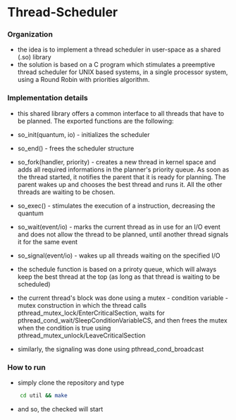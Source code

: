 # Thread-Scheduler

### Organization

- the idea is to implement a thread scheduler in user-space as a shared (.so) library
- the solution is based on a C program which stimulates a preemptive thread scheduler for UNIX based systems, in a single processor system, using a Round Robin with priorities algorithm.

### Implementation details

- this shared library offers a common interface to all threads that have to be planned. The exported functions are the following:

 - so_init(quantum, io) - initializes the scheduler
 - so_end() - frees the scheduler structure
 - so_fork(handler, priority) - creates a new thread in kernel space and adds all required informations in the planner's priority queue. As soon as the thread started, it notifies the parent that it is ready for planning. The parent wakes up and chooses the best thread and runs it. All the other threads are waiting to be chosen.
 - so_exec() - stimulates the execution of a instruction, decreasing the quantum
 - so_wait(event/io) - marks the current thread as in use for an I/O event and does not allow the thread to be planned, until another thread signals it for the same event
 - so_signal(event/io) - wakes up all threads waiting on the specified I/O

- the schedule function is based on a priroty queue, which will always keep the best thread at the top (as long as that thread is waiting to be scheduled)
- the current thread's block was done using a mutex - condition variable - mutex construction in which the thread calls pthread_mutex_lock/EnterCriticalSection, waits for pthread_cond_wait/SleepConditionVariableCS, and then frees the mutex when the condition is true using pthread_mutex_unlock/LeaveCriticalSection
- similarly, the signaling was done using pthread_cond_broadcast


### How to run

- simply clone the repository and type 
```bash
    cd util && make
```
- and so, the checked will start